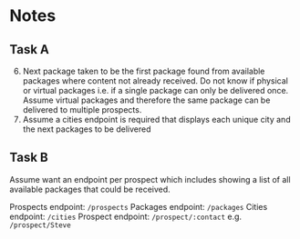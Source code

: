 # Notes

## Task A

6. Next package taken to be the first package found from available packages where content not already received.
Do not know if physical or virtual packages i.e. if a single package can only be delivered once.
Assume virtual packages and therefore the same package can be delivered to multiple prospects.
7. Assume a cities endpoint is required that displays each unique city and the next packages to be delivered

## Task B

Assume want an endpoint per prospect which includes showing a list of all available packages that could be received.

Prospects endpoint: `/prospects`
Packages endpoint: `/packages`
Cities endpoint: `/cities`
Prospect endpoint: `/prospect/:contact` e.g. `/prospect/Steve`
